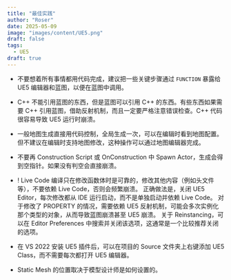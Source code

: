 ```yaml
---
title: "最佳实践"
author: "Roser"
date: 2025-05-09
image: "images/content/UE5.png"
draft: false
tags:
  - UE5
draft: true
---
```

- 不要想着所有事情都用代码完成，建议把一些关键步骤通过 `FUNCTION` 暴露给 UE5 编辑器和蓝图，以便在蓝图中调用。

- C++ 不能引用蓝图的东西，但是蓝图可以引用 C++ 的东西。有些东西如果需要 C++ 引用蓝图，借助反射机制，而且一定要严格注意错误检查。C++ 代码很容易导致 UE5 运行时崩溃。

- 一般地图生成直接用代码控制，全局生成一次，可以在编辑时看到地图配置。但不建议在编辑时支持地图修改，这种操作可以通过地图编辑器完成。

- 不要再 Construction Script 或 OnConstruction 中 Spawn Actor，生成会得到空指针。如果没有判空会直接崩溃。

- ! Live Code 编译只在修改函数体时是可靠的，修改其他内容（例如头文件等），不要依赖 Live Code，否则会频繁崩溃。
	正确做法是，关闭 UE5 Editor，每次修改都从 IDE 运行启动，而不是单独启动并依赖 Live Code。
	对于修改了 PROPERTY 的情况，需要依赖 UE5 反射机制，可能会多次实例化那个类型的对象，从而导致蓝图崩溃甚至 UE5 崩溃。
	关于 Reinstancing，可以在 Editor Preferences 中搜索并关闭该选项，这通常是一个比较推荐关闭的选项。

- 在 VS 2022 安装 UE5 插件后，可以在项目的 Source 文件夹上右键添加 UE5 Class，而不需要每次都打开 UE5 编辑器。

- Static Mesh 的位置取决于模型设计师是如何设置的。